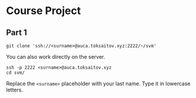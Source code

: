 # Course Project

## Part 1

    git clone 'ssh://<surname>@auca.toksaitov.xyz:2222/~/svm'

You can also work directly on the server.

    ssh -p 2222 <surname>@auca.toksaitov.xyz
    cd svm/

Replace the `<surname>` placeholder with your last name. Type it in lowercase letters.
